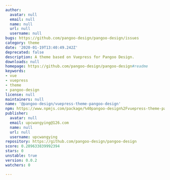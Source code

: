 ```yaml
---
author:
  avatar: null
  email: null
  name: null
  url: null
  username: null
bugs: https://github.com/pangoo-design/pangoo-design/issues
category: theme
date: '2020-01-19T13:40:49.242Z'
deprecated: false
description: A theme based on Vuepress for Pangoo Design.
downloads: null
homepage: https://github.com/pangoo-design/pangoo-design#readme
keywords:
- vue
- vuepress
- theme
- pangoo-design
license: null
maintainers: null
name: '@pangoo-design/vuepress-theme-pangoo-design'
npm: https://www.npmjs.com/package/%40pangoo-design%2Fvuepress-theme-pangoo-design
publisher:
  avatar: null
  email: upcwangying@126.com
  name: null
  url: null
  username: upcwangying
repository: https://github.com/pangoo-design/pangoo-design
score: 0.289633839992394
stars: 0
unstable: true
version: 0.0.2
watchers: 0

---
```


